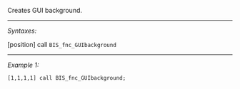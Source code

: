 Creates GUI background.


---
*Syntaxes:*

[position] call `BIS_fnc_GUIbackground`

---
*Example 1:*

```sqf
[1,1,1,1] call BIS_fnc_GUIbackground;
```
